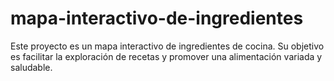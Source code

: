 # mapa-interactivo-de-ingredientes
Este proyecto es un mapa interactivo de ingredientes de cocina. Su objetivo es facilitar la exploración de recetas y promover una alimentación variada y saludable. 
